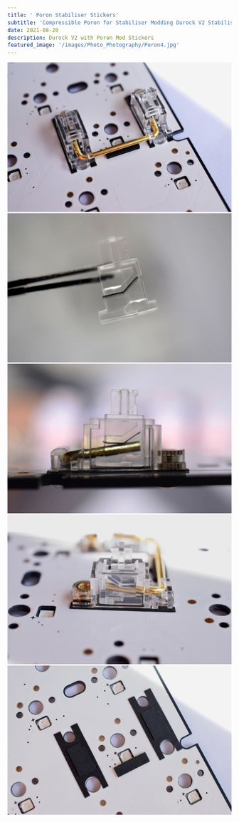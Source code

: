 ```yaml
---
title: ' Poron Stabiliser Stickers'
subtitle: 'Compressible Poron for Stabiliser Modding Durock V2 Stabilisers'
date: 2021-08-20
description: Durock V2 with Poron Mod Stickers
featured_image: '/images/Photo_Photography/Poron4.jpg'
--- 
```


<div class="gallery" data-columns="1">
    <img src="/images/Photo_Photography/Poron4.jpg">
</div>

<div class="gallery" data-columns="2">
    <img src="/images/Photo_Photography/Poron.jpg">
    <img src="/images/Photo_Photography/Poron2.jpg">
    <img src="/images/Photo_Photography/Poron3.jpg">
    <img src="/images/Photo_Photography/Poron5.jpg">
</div>


